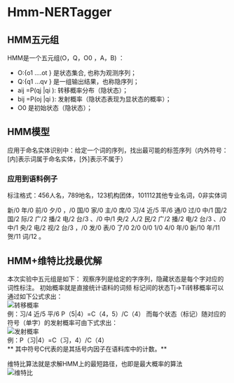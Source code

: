 # Hmm-NERTagger
## HMM五元组
HMM是一个五元组(O，Q，O0 ，A，B) ：
* O:{o1 ….ot } 是状态集合,  也称为观测序列；
* Q:{q1 …qv } 是一组输出结果，也称隐序列；
* aij =P(qj |qi ):  转移概率分布（隐状态）；
* bij =P(oj |qi ):  发射概率（隐状态表现为显状态的概率）；
* O0 是初始状态（隐状态）；
## HMM模型
应用于命名实体识别中：给定一个词的序列，找出最可能的标签序列（内外符号：[内]表示词属于命名实体，[外]表示不属于）
### 应用到语料例子
标注格式：456人名，789地名，123机构团体，101112其他专业名词，0非实体词

新/0 年/0 前/0 夕/0 ，/0 国/0 家/0 主/0 席/0 习/4 近/5 平/6 通/0 过/0 中/1 国/2 国/2 际/2 广/2 播/2 电/2 台/3 、/0 中/1 央/2 人/2 民/2 广/2 播/2 电/2 台/3 、/0 中/1 央/2 电/2 视/2 台/3 ，/0 发/0 表/0 了/0 2/0 0/0 1/0 4/0 年/0 新/10 年/11 贺/11 词/12 。

## HMM+维特比找最优解
本次实验中五元组是如下：
观察序列是给定的字序列，隐藏状态是每个字对应的词性标注。
初始概率就是直接统计语料的词频
标记间的状态Tj→Ti转移概率可以通过如下公式求出：<br />
![转移概率](https://github.com/gugug/Hmm-NERTagger/blob/master/Screenshots/transtition.png)<br />
例：习/4 近/5 平/6  P（5|4）=C（4，5）/C（4）
而每个状态（标记）随对应的符号（单字）的发射概率可由下式求出：<br/>
![发射概率](https://github.com/gugug/Hmm-NERTagger/blob/master/Screenshots/emission.png)<br />
例：P（习|4）=C（习，4）/C（4）<br />
** 其中符号C代表的是其括号内因子在语料库中的计数。**

维特比算法就是求解HMM上的最短路径，也即是最大概率的算法<br />
![维特比](https://github.com/gugug/Hmm-NERTagger/blob/master/Screenshots/viterbi.png)<br />
